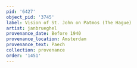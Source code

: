 ```yaml
---
pid: '6427'
object_pid: '3745'
label: Vision of St. John on Patmos (The Hague)
artist: janbrueghel
provenance_date: Before 1940
provenance_location: Amsterdam
provenance_text: Paech
collection: provenance
order: '1451'
---
```


